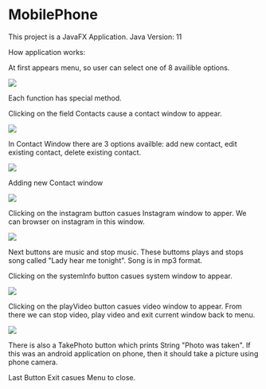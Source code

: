 # MobilePhone

This project is a JavaFX Application.
Java Version: 11

How application works:

At first appears menu, so user can select one of 8 availible options.



![](https://raw.githubusercontent.com/JacekKaczmarek10/Moblie_Phone/master/ScreenShots_1/menu.png?token=AN3NZCAHNYDDPKQTRYA4GHS6QNYIO)


Each function has special method.

Clicking on the field Contacts cause a contact window to appear.

![](https://raw.githubusercontent.com/JacekKaczmarek10/Moblie_Phone/master/ScreenShots_1/contacts.png?token=AN3NZCGCWV65LWEN2BABHB26QNYO6)

In Contact Window there are 3 options availble:
add new contact, edit existing contact, delete existing contact.

![](https://raw.githubusercontent.com/JacekKaczmarek10/Moblie_Phone/master/ScreenShots_1/contact_functions.png?token=AN3NZCAJOMM3EYFHVUXP7426QNYRM)

Adding new Contact window

![](https://raw.githubusercontent.com/JacekKaczmarek10/Moblie_Phone/master/ScreenShots_1/addcontact.png?token=AN3NZCFW7LAEX2R5I7PQRMK6QNW2O)


Clicking on the instagram button casues Instagram window to apper.
We can browser on instagram in this window.

![](https://raw.githubusercontent.com/JacekKaczmarek10/Moblie_Phone/master/ScreenShots_1/instagram.png?token=AN3NZCF6ARF2ROSTY3ZMSPS6QNXK2)

Next buttons are music and stop music. These buttoms plays and stops song called "Lady hear me tonight". Song is in mp3 format.

Clicking on the systemInfo button casues system window to appear.

![](https://raw.githubusercontent.com/JacekKaczmarek10/Moblie_Phone/master/ScreenShots_1/systeminfo.png?token=AN3NZCAW7BT7KO5OA6IZ7U26QNXXS)


Clicking on the playVideo button casues video window to appear.
From there we can stop video, play video and exit current window back to menu.

![](https://raw.githubusercontent.com/JacekKaczmarek10/Moblie_Phone/master/ScreenShots_1/video.png?token=AN3NZCEAXJQL736IRBNOKDC6QNX4S)

There is also a TakePhoto button which prints String "Photo was taken". If this was an android application on phone, then it should take a picture using phone camera.

Last Button Exit casues Menu to close.




